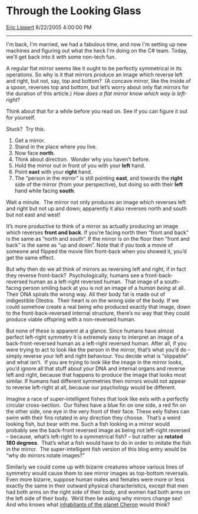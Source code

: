 <div id="page">

# Through the Looking Glass

[Eric Lippert](https://social.msdn.microsoft.com/profile/Eric%20Lippert) 8/22/2005 4:00:00 PM

-----

<div id="content">

<div class="mine">

I'm back, I'm married, we had a fabulous time, and now I'm setting up new machines and figuring out what the heck I'm doing on the C\# team. Today, we'll get back into it with some non-tech fun.

A regular flat mirror seems like it ought to be perfectly symmetrical in its operations. So why is it that mirrors produce an image which reverse left and right, but not, say, top and bottom?  (A concave mirror, like the inside of a spoon, reverses top and bottom, but let’s worry about only flat mirrors for the duration of this article.) *How does a flat mirror know which way is left-right*?

Think about that for a while before you read on. See if you can figure it out for yourself.

Stuck?  Try this.

1.  Get a mirror. 
2.  Stand in the place where you live.
3.  Now face **north**.
4.  Think about direction.  Wonder why you haven’t before.
5.  Hold the mirror out in front of you with your **left** hand.
6.  Point **east** with your **right** hand.
7.  The “person in the mirror” is still pointing **east**, and towards the **right** side of the mirror (from your perspective), but doing so with their **left** hand while facing **south**.

Wait a minute.  The mirror not only produces an image which reverses left and right but not up and down; apparently it also reverses north and south but not east and west\!

It’s more productive to think of a mirror as actually producing an image which reverses **front and back**. If you’re facing north then “front and back” is the same as “north and south”. If the mirror is on the floor then “front and back” is the same as “up and down”. Note that if you took a movie of someone and flipped the movie film front-back when you showed it, you’d get the same effect.

But why then do we all think of mirrors as reversing left and right, if in fact they reverse front-back?  Psychologically, humans see a front-back-reversed human as a left-right reversed human.  That image of a south-facing person smiling back at you is not an image of a *human being* at all. Their DNA spirals the wrong way. All their body fat is made out of indigestible Olestra.  Their heart is on the wrong side of the body. If we could somehow create a real being who produced exactly that image, down to the front-back-reversed internal structure, there’s no way that they could produce viable offspring with a non-reversed human.

But none of these is apparent at a glance. Since humans have almost perfect left-right symmetry it is extremely easy to interpret an image of a back-front-reversed human as a left-right reversed human. After all, if you were trying to act to look like the person in the mirror, that’s what you’d do – simply reverse your left and right behaviour. You decide what is “slippable” and what isn’t.  If you are trying to look like the image in the mirror looks, you’d ignore all that stuff about your DNA and internal organs and reverse left and right, because that happens to produce the image that looks most similar. If humans had different symmetries then mirrors would not appear to reverse left-right at all, because our psychology would be different.

Imagine a race of super-intelligent fishes that look like eels with a perfectly circular cross-section.  Our fishes have a blue fin on one side, a red fin on the other side, one eye in the very front of their face. These eely fishes can swim with their fins rotated in any direction they choose.  That’s a weird looking fish, but bear with me. Such a fish looking in a mirror would probably see the back-front reversed image as being not left-right reversed – because, what’s left-right to a symmetrical fish? – but rather as **rotated 180 degrees**.  That’s what a fish would have to do in order to imitate the fish in the mirror.  The super-intelligent fish version of this blog entry would be “why do mirrors rotate images?”

Similarly we could come up with bizarre creatures whose various lines of symmetry would cause them to see mirror images as top-bottom reversals. Even more bizarre, suppose human males and females were more or less exactly the same in their outward physical characteristics, except that men had both arms on the right side of their body, and women had both arms on the left side of their body.  We’d then be asking why mirrors change sex\! And who knows what [inhabitants of the planet Cheron](http://www.memory-alpha.org/en/wiki/Let_That_Be_Your_Last_Battlefield) would think?

  
 

</div>

</div>

</div>

